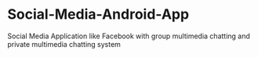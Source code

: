 # Social-Media-Android-App
Social Media Application like Facebook with group multimedia chatting and private multimedia chatting system
